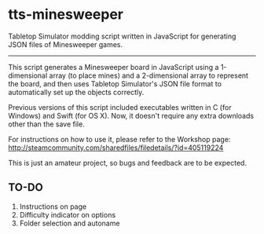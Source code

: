 # tts-minesweeper
Tabletop Simulator modding script written in JavaScript for generating JSON files of Minesweeper games.

-------------------------------------------

This script generates a Minesweeper board in JavaScript using a 1-dimensional array (to place mines) and a 2-dimensional array to represent the board, and then uses Tabletop Simulator's JSON file format to automatically set up the objects correctly.

Previous versions of this script included executables written in C (for Windows) and Swift (for OS X). Now, it doesn't require any extra downloads other than the save file.

For instructions on how to use it, please refer to the Workshop page: http://steamcommunity.com/sharedfiles/filedetails/?id=405119224

This is just an amateur project, so bugs and feedback are to be expected.

## TO-DO

1. Instructions on page
2. Difficulty indicator on options
3. Folder selection and autoname
